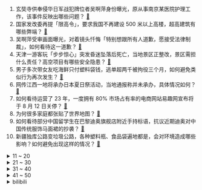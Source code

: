 1. 玄奘寺供奉侵华日军战犯牌位者吴啊萍身份曝光，原从事南京某医院护理工作，该事件反映出哪些问题？ [:link:](https://www.zhihu.com/question/545105677)
2. 国家发改委再提「限高令」，要求我国不再建设 500 米以上高楼，超高建筑有哪些弊端？ [:link:](https://www.zhihu.com/question/545026866)
3. 吴啊萍受审画面曝光，对着镜头忏悔「特别想跟所有人道歉，愿接受法律制裁」，如何看待这一道歉？ [:link:](https://www.zhihu.com/question/545130887)
4. 天津一游客玩「步步惊心」突发昏迷坠落后死亡，当地景区正整改，景区需担什么责任？高空项目有哪些安全隐患？ [:link:](https://www.zhihu.com/question/544940453)
5. 男子多次带女友吃海鲜只付塑料袋钱，逃单超两千被拘役三个月，如何避免类似行为再次发生？ [:link:](https://www.zhihu.com/question/545073732)
6. 网传江西一地将承办日本夏日祭活动，当地通报称并未承办，具体情况如何？ [:link:](https://www.zhihu.com/question/545061363)
7. 如何看待运营了 23 年，一度拥有 80% 市场占有率的电商网站易趣网宣布将于 8 月 12 日关停？ [:link:](https://www.zhihu.com/question/544959145)
8. 为何很多家庭都张贴了世界地图？ [:link:](https://www.zhihu.com/question/439647670)
9. 如何看待部分中国留学生在巴黎迪奥旗舰店附近手持标语，抗议近期迪奥对中国传统服饰马面裙的抄袭？ [:link:](https://www.zhihu.com/question/545057007)
10. 新疆独库公路变垃圾公路，各种塑料瓶、食品袋遍地都是，会对环境造成哪些影响？如何避免出现这样的情况？ [:link:](https://www.zhihu.com/question/545045827)
<details>
<summary>11 ~ 20</summary>

11. 南京通报「吴啊萍」身份，已被立案调查，其将承担哪些法律责任？ [:link:](https://www.zhihu.com/question/545105134)
12. 长五 B 遥三运载火箭搭载问天实验舱 24 日发射成功，它将会完成哪些任务？ [:link:](https://www.zhihu.com/question/543901181)
13. 沈阳多个核酸点检测人员被拖欠工资，当地卫健局回应称款项已经拨至外包公司，具体情况如何？ [:link:](https://www.zhihu.com/question/545058908)
14. 华为再发「天才少年」招聘计划，过去两年华为已招聘了超300名「天才少年」，该项目对华为意味着什么？ [:link:](https://www.zhihu.com/question/545022725)
15. 如何看待李楠发帖表示小米与徕卡合作是「把华为嚼过的口香糖捡起来贴自己身上」？ [:link:](https://www.zhihu.com/question/545088042)
16. 职场上最难管理的是那些无欲无求的员工，求大佬如何破解？ [:link:](https://www.zhihu.com/question/544280502)
17. 美国一家四口在公园露营时遭枪击，仅 9 岁儿子幸存，涉事人员将面临怎样的法律制裁？ [:link:](https://www.zhihu.com/question/545049015)
18. 数据显示《英雄联盟》仍然是网吧最受欢迎的游戏，为什么它的粘性这么高？ [:link:](https://www.zhihu.com/question/529081378)
19. 你敢购买法拍房吗？ [:link:](https://www.zhihu.com/question/454838116)
20. 媒体报道称美军开 35 辆油罐车在叙利亚偷石油，如何看待美军这一行为？ [:link:](https://www.zhihu.com/question/545066252)
</details>
<details>
<summary>21 ~ 30</summary>

21. 如何看待俄国媒体宣称「俄军已摧毁乌军 4 套『海马斯』火箭炮系统」？ [:link:](https://www.zhihu.com/question/544920261)
22. 男子生前遗嘱全部财产都归女友，导致女友父母对簿公堂，案件后续进展如何？如何从法律角度分析该事件？ [:link:](https://www.zhihu.com/question/544528049)
23. 如何评价《海贼王》1054 话？ [:link:](https://www.zhihu.com/question/544756201)
24. 如何看待中山大学 2022 年广东物理类录取最低排位跌至 13023 名？ [:link:](https://www.zhihu.com/question/544062456)
25. 农村孩子上高中了，该不该帮父母干活? [:link:](https://www.zhihu.com/question/543953658)
26. 是什么让你决定减肥？ [:link:](https://www.zhihu.com/question/62943286)
27. 2022 CBA 选秀大会，南京同曦状元签选择清华控位，NCAA 新星当选榜眼，还有哪些新秀值得关注？ [:link:](https://www.zhihu.com/question/545025327)
28. 英语四级会很难通过吗？ [:link:](https://www.zhihu.com/question/489895103)
29. 为什么上位者会自带一种威严和气势和气场，要怎么样才能不害怕这种人？ [:link:](https://www.zhihu.com/question/518437465)
30. 如何看待红酒兑雪碧？ [:link:](https://www.zhihu.com/question/36640134)
</details>
<details>
<summary>31 ~ 40</summary>

31. 女子给儿子熬中药炼出一炉丹，这背后是哪些原理？ [:link:](https://www.zhihu.com/question/544062317)
32. 没有会计经验，怎样去面试会计工作？ [:link:](https://www.zhihu.com/question/20473577)
33. 如何看待新加坡南洋理工大学某在读博士生凭三篇水会论文即成功提交毕业论文外审？NTU博士毕业要求很低吗？ [:link:](https://www.zhihu.com/question/544661709)
34. 你有哪些自以为聪明，但其实愚蠢透顶的操作？ [:link:](https://www.zhihu.com/question/61781860)
35. 2022 F1 法国大奖赛维斯塔潘夺冠，奔驰二三带回，周冠宇遗憾退赛，如何评价这场比赛？ [:link:](https://www.zhihu.com/question/545092830)
36. 为什么汉语中的「说服」一直读作 shuō 服，却有很多人念 shuì 服？ [:link:](https://www.zhihu.com/question/313282154)
37. 有没有突然暗暗悟到的一个道理？ [:link:](https://www.zhihu.com/question/513182850)
38. 还没找到人生主线任务，对未来充满担心，状态不好 ，该如何调整？ [:link:](https://www.zhihu.com/question/543979317)
39. 一定是读书才有出路吗？ [:link:](https://www.zhihu.com/question/544929436)
40. 南京玄奘寺原住持传真法师称「非常惭愧，向全国人民道歉」，如何看待他隐瞒不报行为？需要承担法律责任吗？ [:link:](https://www.zhihu.com/question/545142368)
</details>
<details>
<summary>41 ~ 50</summary>

41. 湖南邵阳学院引进 23 名菲律宾博士，校党委书记被免职，如何看待这一结果？高校该如何更好地引进人才？ [:link:](https://www.zhihu.com/question/545133139)
42. 美白宫医生称「拜登很可能感染的是奥密克戎 BA.5 毒株」，此类毒株特点是什么？ [:link:](https://www.zhihu.com/question/545022731)
43. 本人高中生，看到班里同学内卷，但是晚上熬夜学习之后感觉白天上课犯困，想问办问我到底该怎么办? [:link:](https://www.zhihu.com/question/544012171)
44. 苹果的 A15 芯片属于什么水平？ [:link:](https://www.zhihu.com/question/543860606)
45. 国航机长辞职被公司索赔 1066 万，法院判赔 210 万，如何从法律角度进行解读？ [:link:](https://www.zhihu.com/question/545085326)
46. 学临床医学真的很难吗，为什么我在现实生活中遇到的医生都很轻松？ [:link:](https://www.zhihu.com/question/540603302)
47. 两人拿枪互指脑袋，一方突然开枪，另一方有时间反击吗？ [:link:](https://www.zhihu.com/question/404895856)
48. 《肖申克的救赎》到底救赎了什么？ [:link:](https://www.zhihu.com/question/270146122)
49. 哪种字体利于高考啊？ [:link:](https://www.zhihu.com/question/442912614)
50. switch主要作为掌机玩的话体验下降多少？ [:link:](https://www.zhihu.com/question/306507496)
</details><details>
<summary>bilibili</summary>

1. 东 汉 变 种 人 [:link:](//www.bilibili.com/video/BV1ZB4y1Y7Hm)
2. 《原神》须弥前瞻短片02——细雨与飞沙 [:link:](//www.bilibili.com/video/BV1UU4y1i72S)
3. 当我第一次打开MC [:link:](//www.bilibili.com/video/BV16t4y157gM)
4. 《 最 伟 大 的 主 C 》 [:link:](//www.bilibili.com/video/BV1zG411n7Ww)
5. 这真的是碳基生物能吃的玩意吗？？？ [:link:](//www.bilibili.com/video/BV1194y1S7PP)
6. 一定要和喜欢的人坐双层火车去大理！！！ [:link:](//www.bilibili.com/video/BV13a411u7eK)
7. 我开了一家“免费”中国制造24小时快闪店！ [:link:](//www.bilibili.com/video/BV13F411K7Uu)
8. 泡泡糖机里有那些口味？那些up主在美国品尝过的【猫和老鼠】美食 [:link:](//www.bilibili.com/video/BV1Ed4y1S7Xo)
9. 【 我真是服了你这个老六 】 [:link:](//www.bilibili.com/video/BV1CG411n7JQ)
10. 舅舅我啊，最喜欢二次元了！ [:link:](//www.bilibili.com/video/BV1Wa411D74Q)
<details>
<summary>11 ~ 20</summary>

11. 耗时120天！潜入海底，拍下珊瑚5亿年的秘密！ [:link:](//www.bilibili.com/video/BV1m94y1S7ma)
12. 毕竟我是听印度儿歌长大的 [:link:](//www.bilibili.com/video/BV1ZB4y187Kp)
13. 豆瓣8.4却曾紧急撤档，上映后排片量低至1%，我必须抢救一下这部国产最佳！【洞察社会系列77】 [:link:](//www.bilibili.com/video/BV1Jr4y1778F)
14. 【自制】我做了一把 模 块 化 机 械 键 盘 !【软核】 [:link:](//www.bilibili.com/video/BV19V4y1J7Hx)
15. 【真人版火影】超 级 还 原！ [:link:](//www.bilibili.com/video/BV1aN4y1j7FR)
16. 兄弟齐心，七百来斤 [:link:](//www.bilibili.com/video/BV1QG411n77R)
17. “王大队长给我耍把戏” [:link:](//www.bilibili.com/video/BV1G34y1n7HJ)
18. 我的猫被盗视频了，被400万人点赞 [:link:](//www.bilibili.com/video/BV1Sd4y1Q73u)
19. 🐓鸡你太美，但是已黑化🐓 [:link:](//www.bilibili.com/video/BV1iG411n7EE)
20. 最好看的发型，我给每个人都找到了！【晓观】 [:link:](//www.bilibili.com/video/BV18B4y187RR)
</details>
<details>
<summary>21 ~ 30</summary>

21. 实拍立体机动装置！燃烧的经费！燃烧的梦想！ [:link:](//www.bilibili.com/video/BV1ct4y1L7en)
22. 坤 坤 打 美 国 人 [:link:](//www.bilibili.com/video/BV1mG411n7Xu)
23. 约 尔 蹦 迪 2.0，跳 极 乐 净 土！❤️【咬人猫】 [:link:](//www.bilibili.com/video/BV13W4y127j6)
24. 没想到，我有了新的爷爷。 [:link:](//www.bilibili.com/video/BV1Hd4y1S76L)
25. 这可能是全世界伙食最好的监狱了！UP为了美食竟然进了监狱 [:link:](//www.bilibili.com/video/BV1oN4y1j7ZE)
26. 谭sir直播带货了！他掉坑里了！他翻车了！ [:link:](//www.bilibili.com/video/BV1E94y1X7yw)
27. 吕宋岛上如何玩骑兵？【小约翰】 [:link:](//www.bilibili.com/video/BV1Rg411Z7LV)
28. 这样的结局是老板万万没想到的 [:link:](//www.bilibili.com/video/BV14V4y177Mo)
29. 让女人疯掉的三个字！ [:link:](//www.bilibili.com/video/BV1na411u7zT)
30. 《焦糖布丁》，今天up请假一天，由理查德-蚊代做夏日甜品 [:link:](//www.bilibili.com/video/BV1Mr4y1L7Qd)
</details>
<details>
<summary>31 ~ 40</summary>

31. 【时代少年团】《时代夏令营》03：水上的卧龙凤雏们 [:link:](//www.bilibili.com/video/BV1X94y1S7dp)
32. 【原神】⚡️一 切 为 了 至 冬⚡️ [:link:](//www.bilibili.com/video/BV1Mr4y1L7SD)
33. 谁能想到被狗子带大的猫居然是这样？！ [:link:](//www.bilibili.com/video/BV1Gt4y1574b)
34. 主线动画《明日方舟：黎明前奏》先导PV2 [:link:](//www.bilibili.com/video/BV1RS4y177yB)
35. 夏日利器，好吃不腻！ [:link:](//www.bilibili.com/video/BV1pV4y1J78D)
36. 《崩坏：星穹铁道》EP：「失控」 [:link:](//www.bilibili.com/video/BV13S4y1E78K)
37. 这 就 是 真 的 暑 假 吗？ [:link:](//www.bilibili.com/video/BV1GB4y1e7Uu)
38. 完整版来喽 [:link:](//www.bilibili.com/video/BV1ia411M7XQ)
39. 这游戏画风变的我猝不及防 [:link:](//www.bilibili.com/video/BV1fU4y1i7JA)
40. 越 努 力，越 滋 润？ [:link:](//www.bilibili.com/video/BV1Ea411D7zB)
</details>
<details>
<summary>41 ~ 50</summary>

41. 超意兴   厨子探店¥122 [:link:](//www.bilibili.com/video/BV13S4y1E7jB)
42. 她问我能不能去对面蛋糕店扫码换零钱给她的时候 心里突然难过了一下 [:link:](//www.bilibili.com/video/BV1fF411K7Yr)
43. 透明手表。下集预告 [:link:](//www.bilibili.com/video/BV1Da411S7gt)
44. 他救下两条人命，却被人诬告上法庭？｜正义的算法 [:link:](//www.bilibili.com/video/BV12r4y1774S)
45. 【原神配音】法外狂徒一一申鹤 [:link:](//www.bilibili.com/video/BV1tT411E7Un)
46. 我曾是个体面人！直到上了梁山……《水浒传》P31 [:link:](//www.bilibili.com/video/BV1gB4y1e7G4)
47. emoji看完真的会栓Q [:link:](//www.bilibili.com/video/BV1yF411K7cE)
48. 大家好，我是SUPER JUNIOR的银赫，我来B站啦！我的生日会我来布置？关于生日直播的幕后故事 [:link:](//www.bilibili.com/video/BV1UG411n7Li)
49. 一份属于原魔玩家的海岛彩蛋 [:link:](//www.bilibili.com/video/BV1RU4y1i7cM)
50. 【海绵宝宝】耍把戏 [:link:](//www.bilibili.com/video/BV1Ne4y197WK)
</details>
<details>
<summary>51 ~ 60</summary>

51. 爽！边迷路边吃超辣美食的感觉，只能在9D重庆体验到！ [:link:](//www.bilibili.com/video/BV12V4y1J7GM)
52. 千万不要和情侣去跳舞！ [:link:](//www.bilibili.com/video/BV1LB4y1e7o7)
53. 《在火星放飞机》 [:link:](//www.bilibili.com/video/BV1kt4y157Mb)
54. 《 亲 妈 级 红 烧 肉 教 程 》 [:link:](//www.bilibili.com/video/BV1dB4y1Y7ZW)
55. 自己乖乖吃肠肠，不争不抢吃一根拿一根 [:link:](//www.bilibili.com/video/BV1xr4y177F1)
56. 你真以为我是一个人？ [:link:](//www.bilibili.com/video/BV14B4y187Cz)
57. 无限制随意搭配女朋友？？我的机会来了！！！ [:link:](//www.bilibili.com/video/BV11Y4y1j7KW)
58. 一个男生如果狠在意你…… [:link:](//www.bilibili.com/video/BV1NY4y1j7EP)
59. 新疆真的没法玩儿，在新疆的生活啊啊啊啊…… [:link:](//www.bilibili.com/video/BV1bV4y1J7ab)
60. 如何给兄弟戒掉网瘾... [:link:](//www.bilibili.com/video/BV1Q94y1S7uH)
</details>
<details>
<summary>61 ~ 70</summary>

61. 接下来，轮到我们采访了！ [:link:](//www.bilibili.com/video/BV1hB4y187BB)
62. 我就穿个反浩克去漫展 应该不过分吧？ [:link:](//www.bilibili.com/video/BV1U34y1J7Hi)
63. 叮叮：首先我没有惹你们任何人 [:link:](//www.bilibili.com/video/BV1Xa411M7M7)
64. 和日本女友异地3年，我胖成了200斤！再见面去她家后... [:link:](//www.bilibili.com/video/BV1zN4y1j772)
65. 好听吗？好听多听点 [:link:](//www.bilibili.com/video/BV1ja411D7Fa)
66. 这个救命钱千万不能省，这对农村夫妇，因为不懂，觉得社保医保这些东西没用，丈夫就没给妻子买，结果妻子最近却查出了#胃癌 [:link:](//www.bilibili.com/video/BV1EU4y1i7Cn)
67. 真会看人下菜碟，见到春卷立马开始装起来了 [:link:](//www.bilibili.com/video/BV1tV4y177A1)
68. 翻出七年前的同学录，我好像错过了她。 [:link:](//www.bilibili.com/video/BV1DB4y1Y7EP)
69. 下次见面也可以是约会的意思吧？ [:link:](//www.bilibili.com/video/BV1hS4y1E7yk)
70. 【崩坏3】少女，泳装，夏日时光！ [:link:](//www.bilibili.com/video/BV1fB4y1Y7zt)
</details>
<details>
<summary>71 ~ 80</summary>

71. 这不比职场偶像剧好嗑？笨蛋美人和她的冤种搭档，收拾烂摊子、吃醋、护妻，好宠好甜好晋江！！！ [:link:](//www.bilibili.com/video/BV1Ma411u7YJ)
72. 这才是夏天最顶级的夜宵！！ [:link:](//www.bilibili.com/video/BV1MW4y1276U)
73. 这条路竟然会唱歌 [:link:](//www.bilibili.com/video/BV1xe4y1977M)
74. 满分神作！没看过这个故事，就不能算看过《世界奇妙物语》！从过去开始的日记 [:link:](//www.bilibili.com/video/BV1RY4y1L7iN)
75. 后背长痘、鸡皮，身上油乎乎痒痒的？全是螨虫在做怪！ [:link:](//www.bilibili.com/video/BV1Mr4y1L7Yq)
76. 上课睡觉可不好 想个办法让她醒过来 [:link:](//www.bilibili.com/video/BV1YG411n7nj)
77. 权斗几度引发屠杀，经济奇迹转瞬既逝，印尼离它的“大国梦”差多远？ [:link:](//www.bilibili.com/video/BV1QF411K7Lt)
78. 当华强买瓜遇到高质量男性！ [:link:](//www.bilibili.com/video/BV15a411D7eG)
79. 【张傲月X吕洞宾】我有一剑，可问天下！全国舞蹈冠军的神仙演绎！ [:link:](//www.bilibili.com/video/BV1mB4y187YB)
80. 猫德学院校训:装模作样5分钟，荣华富贵15年 [:link:](//www.bilibili.com/video/BV1AU4y1q7L6)
</details>
<details>
<summary>81 ~ 90</summary>

81. 白鲟被正式宣布灭绝！ [:link:](//www.bilibili.com/video/BV1BN4y1j7xR)
82. 修 罗 炼 狱 [:link:](//www.bilibili.com/video/BV12F411K7tZ)
83. 技术性测试回顾 | Suonare [:link:](//www.bilibili.com/video/BV1HY4y1j7ie)
84. 《未定事件簿》二周年手书｜为你心动 远不止这一分钟 [:link:](//www.bilibili.com/video/BV18a411D7mi)
85. 老厨师陈宗明探店（查作业），济南【诚源鲁菜】。 [:link:](//www.bilibili.com/video/BV19W4y117F4)
86. 【 我是如此相信 | 官方MV 】周杰伦 一直与我并肩而行 仰望等太阳升起 [:link:](//www.bilibili.com/video/BV1kW4y117N6)
87. 作业，但是看了让人满头问号 [:link:](//www.bilibili.com/video/BV19W4y117BE)
88. 这不得卖个3块5块的啊？ [:link:](//www.bilibili.com/video/BV1Bt4y157ui)
89. 完了，这只猫要“害”多少人！ [:link:](//www.bilibili.com/video/BV1rB4y187m6)
90. 咳咳。知道短了。以后努力长一点。 [:link:](//www.bilibili.com/video/BV13e4y1971U)
</details>
<details>
<summary>91 ~ 100</summary>

91. “栓Q哥”带你乘高铁 逛阳朔！ [:link:](//www.bilibili.com/video/BV1PT411E7bH)
92. 【罗翔】刚离婚也是离婚，性历史会影响性侵的成立吗？ [:link:](//www.bilibili.com/video/BV1ja411D7A2)
93. 差点就要去问客服为什么我的熊没有眼睛 [:link:](//www.bilibili.com/video/BV1PT411n7E2)
94. 终极饮食大法，大家不要模仿，原因竟是这样！ [:link:](//www.bilibili.com/video/BV1wa411u78W)
95. 孤独的动物园，80多岁老人坚守30多年只为这些动物有饭吃 [:link:](//www.bilibili.com/video/BV1Ka411T7Fg)
96. 挑战周杰伦的绝活？传说中的三键成曲！！！（2） [:link:](//www.bilibili.com/video/BV1jY4y1j7Uc)
97. 《时空中的绘旅人》全新活动「与卿书」PV首曝：情丝深缔，眷属同心 [:link:](//www.bilibili.com/video/BV1ie4y197Lx)
98. 拖更100天，我们拍了B站最还原「青钢影」cosplay [:link:](//www.bilibili.com/video/BV1UB4y187rw)
99. 击败监守者竟然能获得装备材料？两种生存无伤击败方法！我的世界 [:link:](//www.bilibili.com/video/BV1CN4y1j7vR)
100. 现在的小区名取得真是让人无家可归 [:link:](//www.bilibili.com/video/BV1Qt4y157kT)
</details></details>